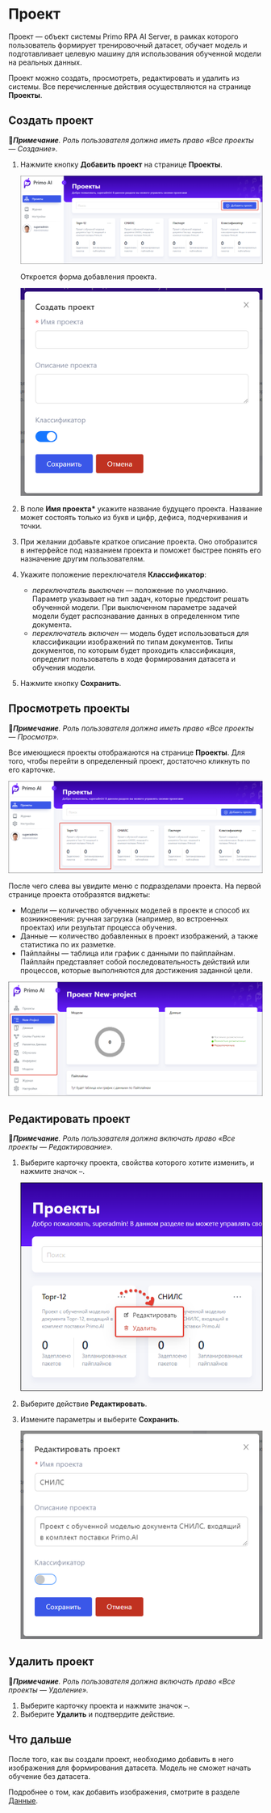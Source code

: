 # Проект

Проект — объект системы Primo RPA AI Server, в рамках которого пользователь формирует тренировочный датасет, обучает модель и подготавливает целевую машину для использования обученной модели на реальных данных. 

Проект можно создать, просмотреть, редактировать и удалить из системы. Все перечисленные действия осуществляются на странице **Проекты**.


## Создать проект 
:large_blue_diamond:***Примечание**. Роль пользователя должна иметь право «Все проекты — Создание».*

1. Нажмите кнопку **Добавить проект** на странице **Проекты**.

   ![](<../../../../.gitbook/assets1/primo-ai/user-guide/main-add-project.png>)

   Откроется форма добавления проекта.

   ![](<../../../../.gitbook/assets1/primo-ai/user-guide/project-form.png>)

1. В поле **Имя проекта\*** укажите название будущего проекта. Название может состоять только из букв и цифр, дефиса, подчеркивания и точки.
1. При желании добавьте краткое описание проекта. Оно отобразится в интерфейсе под названием проекта и поможет быстрее понять его назначение другим пользователям.
1. Укажите положение переключателя **Классификатор**:
   * *переключатель выключен* — положение по умолчанию. Параметр указывает на тип задач, которые предстоит решать обученной модели. При выключенном параметре задачей модели будет распознавание данных в определенном типе документа.
   * *переключатель включен* — модель будет использоваться для классификации изображений по типам документов. Типы документов, по которым будет проходить классификация, определит пользователь в ходе формирования датасета и обучения модели.
1. Нажмите кнопку **Сохранить**.


## Просмотреть проекты
:large_blue_diamond:***Примечание**. Роль пользователя должна иметь право «Все проекты — Просмотр».*

Все имеющиеся проекты отображаются на странице **Проекты**. Для того, чтобы перейти в определенный проект, достаточно кликнуть по его карточке. 

![](<../../../../.gitbook/assets1/primo-ai/user-guide/project-card.png>)

После чего слева вы увидите меню с подразделами проекта. На первой странице проекта отобразятся виджеты:
* Модели — количество обученных моделей в проекте и способ их возникновения: ручная загрузка (например, во встроенных проектах) или результат процесса обучения.
* Данные — количество добавленных в проект изображений, а также статистика по их разметке.
* Пайплайны — таблица или график с данными по пайплайнам. Пайплайн представляет собой последовательность действий или процессов, которые выполняются для достижения заданной цели.

![](<../../../../.gitbook/assets1/primo-ai/user-guide/first-page-project.png>)


## Редактировать проект 
:large_blue_diamond:***Примечание**. Роль пользователя должна включать право «Все проекты — Редактирование».*

1. Выберите карточку проекта, свойства которого хотите изменить, и нажмите значок `⋯`.

   ![](<../../../../.gitbook/assets1/primo-ai/user-guide/project-actions.png>)

2. Выберите действие **Редактировать**.
3. Измените параметры и выберите **Сохранить**.

   ![](<../../../../.gitbook/assets1/primo-ai/user-guide/change-project.png>)


## Удалить проект 
:large_blue_diamond:***Примечание**. Роль пользователя должна включать право «Все проекты — Удаление».*

1. Выберите карточку проекта и нажмите значок `⋯`.
1. Выберите **Удалить** и подтвердите действие.

## Что дальше

После того, как вы создали проект, необходимо добавить в него изображения для формирования датасета. Модель не сможет начать обучение без датасета.

Подробнее о том, как добавить изображения, смотрите в разделе [Данные](https://github.com/PrimoRPA/Docs.Rus/tree/1299-%D0%BD%D0%B0%D0%BF%D0%B8%D1%81%D0%B0%D1%82%D1%8C-%D0%B4%D0%BE%D0%BA%D1%83%D0%BC%D0%B5%D0%BD%D1%82-%D0%BF%D0%BE-primoai/primo-ai/user/projects/data).

